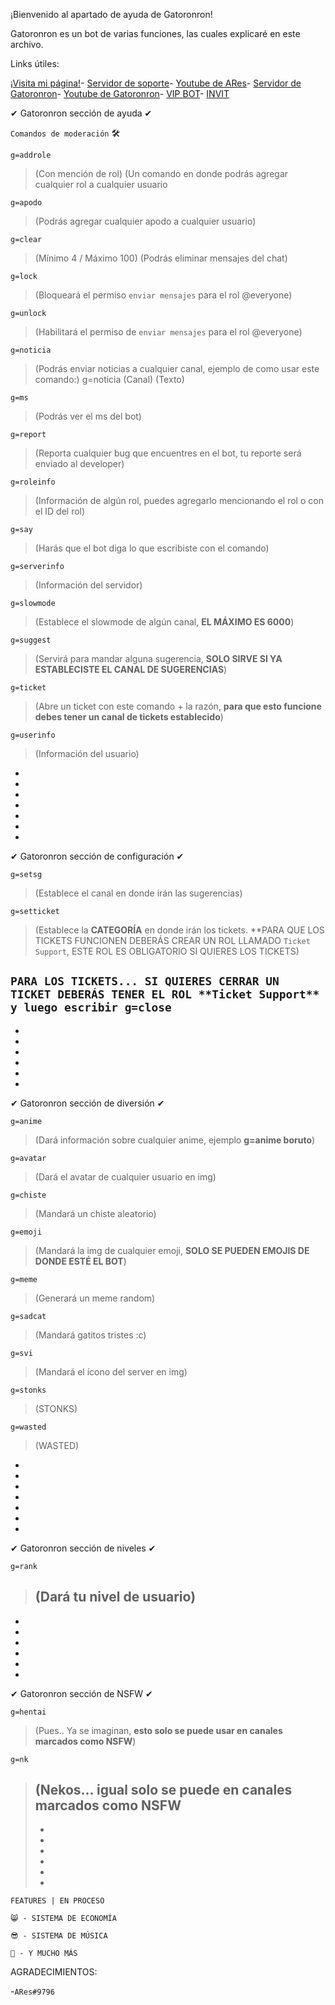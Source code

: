 ¡Bienvenido al apartado de ayuda de Gatoronron!


Gatoronron es un bot de varias funciones, las cuales explicaré en este archivo.

Links útiles:

[¡Visita mi página!](https://gatoronron-bot.000webhostapp.com/)-
[Servidor de soporte](https://discord.gg/Y8KrtS3VEA)-
[Youtube de ARes](https://www.youtube.com/channel/UCzpCsQga3BTzBrrEbY_Xk_g)-
[Servidor de Gatoronron](https://discord.gg/Hv4FZbF)-
[Youtube de Gatoronron](https://www.youtube.com/user/GaticoVatoLoco)-
[VIP BOT](https://github.com/Arees777/gato-vip)-
[INVIT](https://discord.com/oauth2/authorize?client_id=837495025335271444&scope=bot&permissions=2121977343)








✔ Gatoronron sección de ayuda ✔


```Comandos de moderación``` 🛠


```g=addrole``` 
>(Con mención de rol) (Un comando en donde podrás agregar cualquier rol a cualquier usuario


```g=apodo``` 
>(Podrás agregar cualquier apodo a cualquier usuario) 


```g=clear``` 
>(Mínimo 4 / Máximo 100) (Podrás eliminar mensajes del chat)


```g=lock``` 
>(Bloqueará el permiso ```enviar mensajes``` para el rol @everyone) 


```g=unlock``` 
>(Habilitará el permiso de ```enviar mensajes``` para el rol @everyone)


```g=noticia``` 
>(Podrás enviar noticias a cualquier canal, ejemplo de como usar este comando:) g=noticia (Canal) (Texto)


```g=ms``` 
>(Podrás ver el ms del bot)


```g=report``` 
>(Reporta cualquier bug que encuentres en el bot, tu reporte será enviado al developer)


```g=roleinfo``` 
>(Información de algún rol, puedes agregarlo mencionando el rol o con el ID del rol)


```g=say```
>(Harás que el bot diga lo que escribiste con el comando)


```g=serverinfo```
>(Información del servidor)


```g=slowmode```
>(Establece el slowmode de algún canal, **EL MÁXIMO ES 6000**)


```g=suggest```
>(Servirá para mandar alguna sugerencia, **SOLO SIRVE SI YA ESTABLECISTE EL CANAL DE SUGERENCIAS**)


```g=ticket``` 
>(Abre un ticket con este comando + la razón, **para que esto funcione debes tener un canal de tickets establecido**)


```g=userinfo```
>(Información del usuario)
>
-
-
-
-
-
-
-
✔ Gatoronron sección de configuración ✔


```g=setsg```
>(Establece el canal en donde irán las sugerencias)


```g=setticket```
>(Establece la **CATEGORÍA** en donde irán los tickets. **PARA QUE LOS TICKETS FUNCIONEN DEBERÁS CREAR UN ROL LLAMADO ```Ticket Support```, ESTE ROL ES OBLIGATORIO SI QUIERES LOS TICKETS)


```PARA LOS TICKETS... SI QUIERES CERRAR UN TICKET DEBERÁS TENER EL ROL **Ticket Support** y luego escribir g=close```
-
-
-
-
-
-
-
✔ Gatoronron sección de diversión ✔

```g=anime```
>(Dará información sobre cualquier anime, ejemplo **g=anime boruto**)


```g=avatar```
>(Dará el avatar de cualquier usuario en img)


```g=chiste```
>(Mandará un chiste aleatorio)


```g=emoji```
>(Mandará la img de cualquier emoji, **SOLO SE PUEDEN EMOJIS DE DONDE ESTÉ EL BOT**)


```g=meme```
>(Generará un meme random)


```g=sadcat```
>(Mandará gatitos tristes :c)


```g=svi```
>(Mandará el ícono del server en img)


```g=stonks```
>(STONKS)


```g=wasted```
>(WASTED)
-
-
-
-
-
-
-
✔ Gatoronron sección de niveles ✔

```g=rank```
>(Dará tu nivel de usuario)
>-
-
-
-
-
-
-
✔ Gatoronron sección de NSFW ✔


```g=hentai```
>(Pues.. Ya se imaginan, **esto solo se puede usar en canales marcados como NSFW**)


```g=nk```
>(Nekos... **igual solo se puede en canales marcados como NSFW**
>-
>-
>-
>-
>-
>-
>-
```FEATURES | EN PROCESO```


```😸 - SISTEMA DE ECONOMÍA```

```😎 - SISTEMA DE MÚSICA```

```🦁 - Y MUCHO MÁS```


AGRADECIMIENTOS:

-```ARes#9796```








